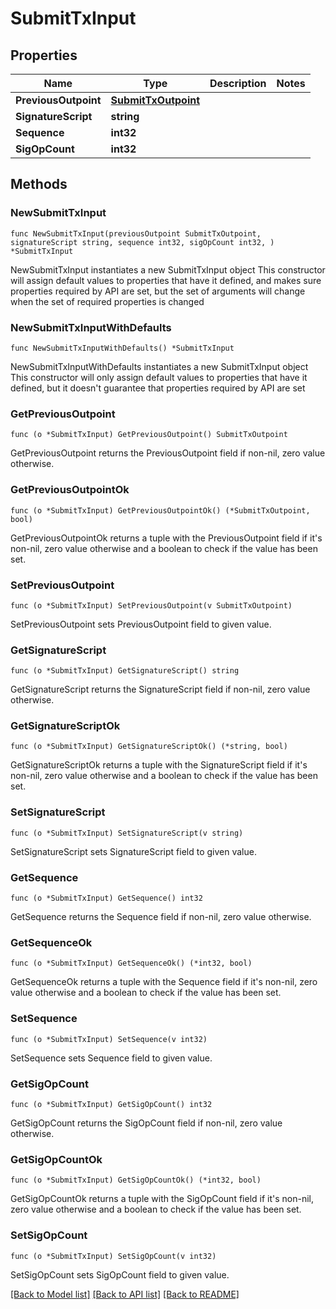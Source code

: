 # SubmitTxInput

## Properties

Name | Type | Description | Notes
------------ | ------------- | ------------- | -------------
**PreviousOutpoint** | [**SubmitTxOutpoint**](SubmitTxOutpoint.md) |  | 
**SignatureScript** | **string** |  | 
**Sequence** | **int32** |  | 
**SigOpCount** | **int32** |  | 

## Methods

### NewSubmitTxInput

`func NewSubmitTxInput(previousOutpoint SubmitTxOutpoint, signatureScript string, sequence int32, sigOpCount int32, ) *SubmitTxInput`

NewSubmitTxInput instantiates a new SubmitTxInput object
This constructor will assign default values to properties that have it defined,
and makes sure properties required by API are set, but the set of arguments
will change when the set of required properties is changed

### NewSubmitTxInputWithDefaults

`func NewSubmitTxInputWithDefaults() *SubmitTxInput`

NewSubmitTxInputWithDefaults instantiates a new SubmitTxInput object
This constructor will only assign default values to properties that have it defined,
but it doesn't guarantee that properties required by API are set

### GetPreviousOutpoint

`func (o *SubmitTxInput) GetPreviousOutpoint() SubmitTxOutpoint`

GetPreviousOutpoint returns the PreviousOutpoint field if non-nil, zero value otherwise.

### GetPreviousOutpointOk

`func (o *SubmitTxInput) GetPreviousOutpointOk() (*SubmitTxOutpoint, bool)`

GetPreviousOutpointOk returns a tuple with the PreviousOutpoint field if it's non-nil, zero value otherwise
and a boolean to check if the value has been set.

### SetPreviousOutpoint

`func (o *SubmitTxInput) SetPreviousOutpoint(v SubmitTxOutpoint)`

SetPreviousOutpoint sets PreviousOutpoint field to given value.


### GetSignatureScript

`func (o *SubmitTxInput) GetSignatureScript() string`

GetSignatureScript returns the SignatureScript field if non-nil, zero value otherwise.

### GetSignatureScriptOk

`func (o *SubmitTxInput) GetSignatureScriptOk() (*string, bool)`

GetSignatureScriptOk returns a tuple with the SignatureScript field if it's non-nil, zero value otherwise
and a boolean to check if the value has been set.

### SetSignatureScript

`func (o *SubmitTxInput) SetSignatureScript(v string)`

SetSignatureScript sets SignatureScript field to given value.


### GetSequence

`func (o *SubmitTxInput) GetSequence() int32`

GetSequence returns the Sequence field if non-nil, zero value otherwise.

### GetSequenceOk

`func (o *SubmitTxInput) GetSequenceOk() (*int32, bool)`

GetSequenceOk returns a tuple with the Sequence field if it's non-nil, zero value otherwise
and a boolean to check if the value has been set.

### SetSequence

`func (o *SubmitTxInput) SetSequence(v int32)`

SetSequence sets Sequence field to given value.


### GetSigOpCount

`func (o *SubmitTxInput) GetSigOpCount() int32`

GetSigOpCount returns the SigOpCount field if non-nil, zero value otherwise.

### GetSigOpCountOk

`func (o *SubmitTxInput) GetSigOpCountOk() (*int32, bool)`

GetSigOpCountOk returns a tuple with the SigOpCount field if it's non-nil, zero value otherwise
and a boolean to check if the value has been set.

### SetSigOpCount

`func (o *SubmitTxInput) SetSigOpCount(v int32)`

SetSigOpCount sets SigOpCount field to given value.



[[Back to Model list]](../README.md#documentation-for-models) [[Back to API list]](../README.md#documentation-for-api-endpoints) [[Back to README]](../README.md)


